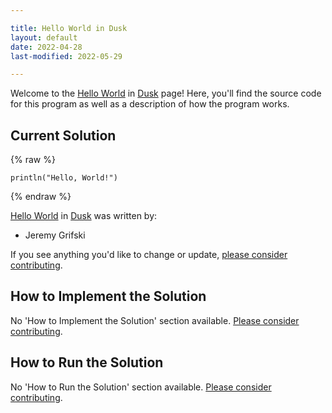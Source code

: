 ```yaml
---

title: Hello World in Dusk
layout: default
date: 2022-04-28
last-modified: 2022-05-29

---
```


Welcome to the [Hello World](https://sampleprograms.io/projects/hello-world) in [Dusk](https://sampleprograms.io/languages/dusk) page! Here, you'll find the source code for this program as well as a description of how the program works.

## Current Solution

{% raw %}

```dusk
println("Hello, World!")
```

{% endraw %}

[Hello World](https://sampleprograms.io/projects/hello-world) in [Dusk](https://sampleprograms.io/languages/dusk) was written by:

- Jeremy Grifski

If you see anything you'd like to change or update, [please consider contributing](https://github.com/TheRenegadeCoder/sample-programs).

## How to Implement the Solution

No 'How to Implement the Solution' section available. [Please consider contributing](https://github.com/TheRenegadeCoder/sample-programs-website).

## How to Run the Solution

No 'How to Run the Solution' section available. [Please consider contributing](https://github.com/TheRenegadeCoder/sample-programs-website).